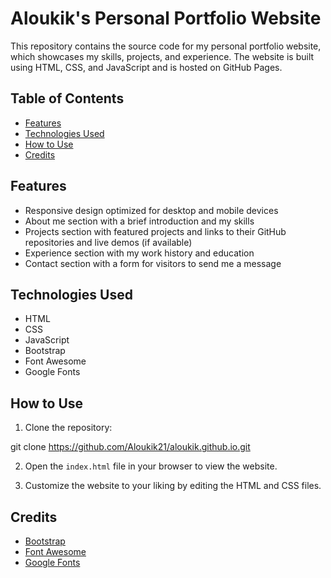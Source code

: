 # Aloukik's Personal Portfolio Website

This repository contains the source code for my personal portfolio website, which showcases my skills, projects, and experience. The website is built using HTML, CSS, and JavaScript and is hosted on GitHub Pages.

## Table of Contents

- [Features](#features)
- [Technologies Used](#technologies-used)
- [How to Use](#how-to-use)
- [Credits](#credits)

## Features

- Responsive design optimized for desktop and mobile devices
- About me section with a brief introduction and my skills
- Projects section with featured projects and links to their GitHub repositories and live demos (if available)
- Experience section with my work history and education
- Contact section with a form for visitors to send me a message

## Technologies Used

- HTML
- CSS
- JavaScript
- Bootstrap
- Font Awesome
- Google Fonts

## How to Use

1. Clone the repository:

git clone https://github.com/Aloukik21/aloukik.github.io.git


2. Open the `index.html` file in your browser to view the website.

3. Customize the website to your liking by editing the HTML and CSS files.

## Credits

- [Bootstrap](https://getbootstrap.com/)
- [Font Awesome](https://fontawesome.com/)
- [Google Fonts](https://fonts.google.com/)


